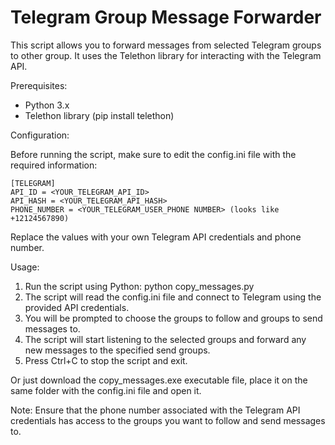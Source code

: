 # Telegram Group Message Forwarder

This script allows you to forward messages from selected Telegram groups to other group. It uses the Telethon library for interacting with the Telegram API.

Prerequisites:

- Python 3.x
- Telethon library (pip install telethon)

Configuration:

Before running the script, make sure to edit the config.ini file with the required information:

```
[TELEGRAM]
API_ID = <YOUR_TELEGRAM_API_ID>
API_HASH = <YOUR_TELEGRAM_API_HASH>
PHONE_NUMBER = <YOUR_TELEGRAM_USER_PHONE NUMBER> (looks like +12124567890)
```

Replace the values with your own Telegram API credentials and phone number.

Usage:

1. Run the script using Python: python copy_messages.py
2. The script will read the config.ini file and connect to Telegram using the provided API credentials.
3. You will be prompted to choose the groups to follow and groups to send messages to.
4. The script will start listening to the selected groups and forward any new messages to the specified send groups.
5. Press Ctrl+C to stop the script and exit.

Or just download the copy_messages.exe executable file, place it on the same folder with the config.ini file and open it.

Note: Ensure that the phone number associated with the Telegram API credentials has access to the groups you want to follow and send messages to.
